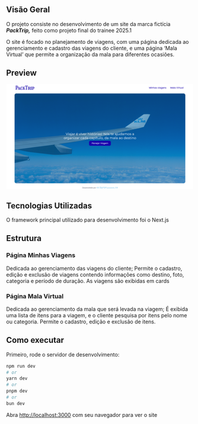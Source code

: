 ## Visão Geral

O projeto consiste no desenvolvimento de um site da marca fictícia **_PackTrip,_** feito como projeto final do trainee 2025.1

O site é focado no planejamento de viagens, com uma página dedicada ao gerenciamento e cadastro das viagens do cliente, e uma página ‘Mala Virtual’ que permite a organização da mala para diferentes ocasiões.

## Preview

![Preview da Home Page](public/imagens/preview-packtrip.png)

## Tecnologias Utilizadas

O framework principal utilizado para desenvolvimento foi o Next.js

## Estrutura

### Página Minhas Viagens

Dedicada ao gerenciamento das viagens do cliente; Permite o cadastro, edição e exclusão de viagens contendo informações como destino, foto, categoria e período de duração. As viagens são exibidas em cards

### Página Mala Virtual

Dedicada ao gerenciamento da mala que será levada na viagem; É exibida uma lista de itens para a viagem, e o cliente pesquisa por itens pelo nome ou categoria. Permite o cadastro, edição e exclusão de itens.

## Como executar

Primeiro, rode o servidor de desenvolvimento:

```bash
npm run dev
# or
yarn dev
# or
pnpm dev
# or
bun dev
```

Abra [http://localhost:3000](http://localhost:3000) com seu navegador para ver o site
